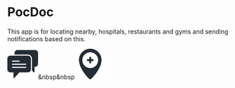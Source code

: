 # PocDoc

This app is for locating nearby, hospitals, restaurants and gyms and sending notifications based on this.


<img src='images/chat.png' height='70dp' width='70dp'>&nbsp&nbsp<img src='images/hospital-location.png' height='70dp' width='70dp'>
